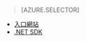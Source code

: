 ﻿> [AZURE.SELECTOR] 
- [入口網站](../articles/media-services-portal-encoding-units.md)
- [.NET SDK](../articles/media-services-dotnet-encoding-units.md)

<!--HONumber=52-->